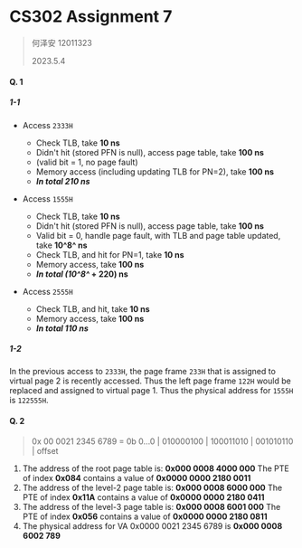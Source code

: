 # CS302 Assignment 7

> 何泽安 12011323
>
> 2023.5.4

#### Q. 1

##### 1-1

- Access `2333H`
  - Check TLB, take **10 ns**
  - Didn't hit (stored PFN is null), access page table, take **100 ns**
  - (valid bit = 1, no page fault)
  - Memory access (including updating TLB for PN=2), take **100 ns**
  - ***In total 210 ns***

- Access `1555H`
  - Check TLB, take **10 ns**
  - Didn't hit (stored PFN is null), access page table, take **100 ns**
  - Valid bit = 0, handle page fault, with TLB and page table updated, take **10^8^ ns**
  - Check TLB, and hit for PN=1, take **10 ns**
  - Memory access, take **100 ns**
  - ***In total (10^8^* + 220) ns**
- Access `2555H`
  - Check TLB, and hit, take **10 ns**
  - Memory access, take **100 ns**
  - ***In total 110 ns***

##### 1-2

In the previous access to `2333H`, the page frame `233H` that is assigned to virtual page 2 is recently accessed. Thus the left page frame `122H` would be replaced and assigned to virtual page 1. Thus the physical address for `1555H` is `122555H`.



#### Q. 2

> 0x 00 0021 2345 6789 = 0b 0...0 | 010000100 | 100011010 | 001010110 | offset
>

1. The address of the root page table is: **0x000 0008 4000 000**
   The PTE of index **0x084** contains a value of **0x0000 0000 2180 0011**
2. The address of the level-2 page table is: **0x000 0008 6000 000**
   The PTE of index **0x11A** contains a value of **0x0000 0000 2180 0411**
3. The address of the level-3 page table is: **0x000 0008 6001 000**
   The PTE of index **0x056** contains a value of **0x0000 0000 2180 0811**
4. The physical address for VA 0x0000 0021 2345 6789 is **0x000 0008 6002 789**
